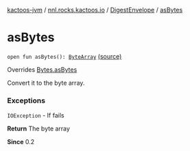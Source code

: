 [kactoos-jvm](../../index.md) / [nnl.rocks.kactoos.io](../index.md) / [DigestEnvelope](index.md) / [asBytes](./as-bytes.md)

# asBytes

`open fun asBytes(): `[`ByteArray`](https://kotlinlang.org/api/latest/jvm/stdlib/kotlin/-byte-array/index.html) [(source)](https://github.com/neonailol/kactoos/blob/master/kactoos-jvm/src/main/kotlin/nnl/rocks/kactoos/io/DigestEnvelope.kt#L35)

Overrides [Bytes.asBytes](../../nnl.rocks.kactoos/-bytes/as-bytes.md)

Convert it to the byte array.

### Exceptions

`IOException` - If fails

**Return**
The byte array

**Since**
0.2

